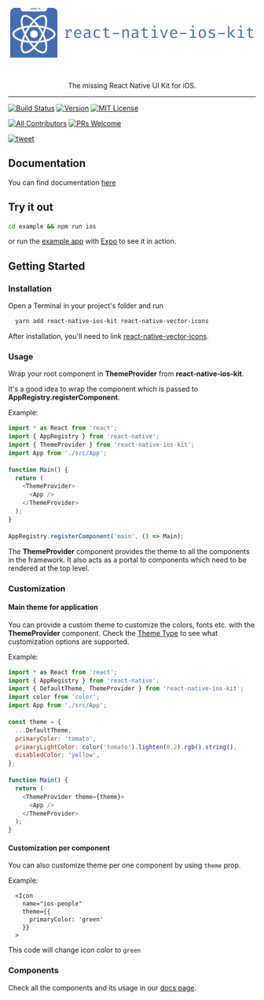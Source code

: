 <p align="center">
  <img alt="react-native-ios-kit" src="./assets/ios-kit-logo-name.png" width="496">
</p>
</br>
<p align="center">
  The missing React Native UI Kit for iOS.
</p>

---

[![Build Status][build-badge]][build]
[![Version][version-badge]][package]
[![MIT License][license-badge]][license]


[![All Contributors][all-contributors-badge]](#contributors)
[![PRs Welcome][prs-welcome-badge]][prs-welcome]

[![tweet][tweet-badge]][tweet]

## Documentation

You can find documentation [here](https://callstack.github.io/react-native-ios-kit)

## Try it out

```sh
cd example && npm run ios
```
or run the [example app](https://expo.io/@mobile-dev/react-native-ios-kit) with [Expo](https://expo.io/) to see it in action.


## Getting Started

### Installation

Open a Terminal in your project's folder and run

```sh
  yarn add react-native-ios-kit react-native-vector-icons
```
After installation, you'll need to link [react-native-vector-icons](https://github.com/oblador/react-native-vector-icons).


### Usage

Wrap your root component in **ThemeProvider** from **react-native-ios-kit**.

It's a good idea to wrap the component which is passed to **AppRegistry.registerComponent**.

Example:

```javascript
import * as React from 'react';
import { AppRegistry } from 'react-native';
import { ThemeProvider } from 'react-native-ios-kit';
import App from './src/App';

function Main() {
  return (
    <ThemeProvider>
      <App />
    </ThemeProvider>
  );
}

AppRegistry.registerComponent('main', () => Main);
```

The **ThemeProvider** component provides the theme to all the components in the framework. It also acts as a portal to components which need to be rendered at the top level.

### Customization
#### Main theme for application

You can provide a custom theme to customize the colors, fonts etc. with the **ThemeProvider** component.
Check the [Theme Type](theme.html) to see what customization options are supported.

Example:

```javascript
import * as React from 'react';
import { AppRegistry } from 'react-native';
import { DefaultTheme, ThemeProvider } from 'react-native-ios-kit';
import color from 'color';
import App from './src/App';

const theme = {
  ...DefaultTheme,
  primaryColor: 'tomato',
  primaryLightColor: color('tomato').lighten(0.2).rgb().string(),
  disabledColor: 'yellow',
};

function Main() {
  return (
    <ThemeProvider theme={theme}>
      <App />
    </ThemeProvider>
  );
}
```

#### Customization per component

You can also customize theme per one component by using `theme` prop.

Example:
```
  <Icon
    name="ios-people"
    theme={{
      primaryColor: 'green'
    }}
  >
```
This code will change icon color to `green`

### Components

Check all the components and its usage in our [docs page](https://callstack.github.io/react-native-ios-kit/docs/button.html).

<!-- badges -->
[build-badge]: https://img.shields.io/circleci/project/github/callstack/react-native-ios-kit/master.svg?style=flat-square
[build]: https://circleci.com/gh/callstack/react-native-ios-kit
[version-badge]: https://img.shields.io/npm/v/react-native-ios-kit.svg?style=flat-square
[package]: https://www.npmjs.com/package/react-native-ios-kit
[license-badge]: https://img.shields.io/npm/l/react-native-ios-kit.svg?style=flat-square
[license]: https://opensource.org/licenses/MIT
[prs-welcome-badge]: https://img.shields.io/badge/PRs-welcome-brightgreen.svg?style=flat-square
[prs-welcome]: http://makeapullrequest.com
[all-contributors-badge]: https://img.shields.io/badge/all_contributors-8-orange.svg?style=flat-square
[chat]: https://slack.callstack.io/
[tweet-badge]: https://img.shields.io/badge/tweet-%23react--native--ios--kit-blue.svg?style=flat-square&colorB=1DA1F2&logo=data:image/png;base64,iVBORw0KGgoAAAANSUhEUgAAABgAAAAUCAYAAACXtf2DAAAAAXNSR0IArs4c6QAAAaRJREFUOBGtlM8rBGEYx3cWtRHJRaKcuMtBSitxkCQ3LtzkP9iUUu5ODspRHLhRLtq0FxeicEBC2cOivcge%2FMgan3fNM8bbzL4zm6c%2BPT%2Fe7%2FO8887svrFYBWbbtgWzsAt3sAcpqJFxxF1QV8oJFqFPFst5dLWQAT87oTgPB7DtziFRT1EA4yZolsFkhwjGYFRO8Op0KD8HVe7unoB6PRTBZG8IctAmG1xrHcfkQ2B55sfI%2ByGMXSBqV71xZ8CWdxBxN6ThFuECDEAL%2Bc9HIzDYumVZ966GZnX0SzCZvEqTbkaGywkyFE6hKAsBPhFQ18uPUqh2ggJ%2BUor%2F4M%2F%2FzOC8g6YzR1i%2F8g4vvSI%2ByD7FFNjexQrjHd8%2BnjABI3AU4Wl16TuF1qANGll81jsi5qu%2Bw6XIsCn4ijhU5FmCJpkV6BGNw410hfSf6JKBQ%2FUFxHGYBnWnmOwDwYQ%2BwzdHqO75HtiAMJfaC7ph32FSRJCENUhDHsLaJkL%2FX4wMF4%2BwA5bgAcrZE4sr0Cu9Jq9fxyrvBHWbNkMD5CEHWTjjT2m6r5D92jfmbbKJEWuMMAAAAABJRU5ErkJggg%3D%3D
[tweet]: https://twitter.com/intent/tweet?text=Check%20out%20react-native-ios-kit!%20https://github.com/callstack/react-native-ios-kit%20%F0%9F%91%8D
